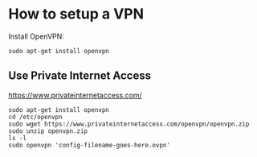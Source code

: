 # How to setup a VPN

Install OpenVPN:

````
sudo apt-get install openvpn
````

## Use Private Internet Access

https://www.privateinternetaccess.com/

````
sudo apt-get install openvpn
cd /etc/openvpn
sudo wget https://www.privateinternetaccess.com/openvpn/openvpn.zip
sudo unzip openvpn.zip
ls -l
sudo openvpn 'config-filename-goes-here.ovpn'
````
